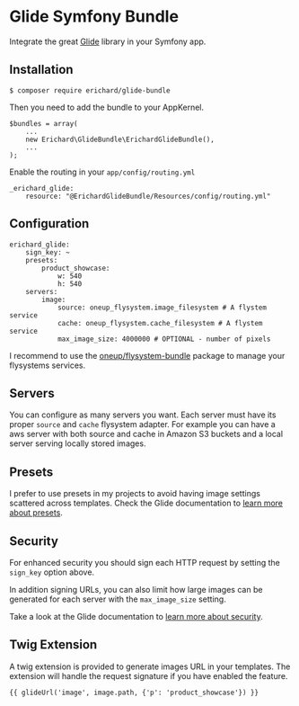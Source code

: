 Glide Symfony Bundle
====================

Integrate the great [Glide](http://glide.thephpleague.com/) library in your Symfony app.

Installation
------------

```
$ composer require erichard/glide-bundle
```

Then you need to add the bundle to your AppKernel.

```
$bundles = array(
    ...
    new Erichard\GlideBundle\ErichardGlideBundle(),
    ...
);
```

Enable the routing in your `app/config/routing.yml`

```
_erichard_glide:
    resource: "@ErichardGlideBundle/Resources/config/routing.yml"
```

Configuration
-------------

```
erichard_glide:
    sign_key: ~
    presets:
        product_showcase:
            w: 540
            h: 540
    servers:
        image:
            source: oneup_flysystem.image_filesystem # A flystem service
            cache: oneup_flysystem.cache_filesystem # A flystem service
            max_image_size: 4000000 # OPTIONAL - number of pixels

```

I recommend to use the [oneup/flysystem-bundle](https://github.com/1up-lab/OneupFlysystemBundle) package to manage your flysystems services.

Servers
-------

You can configure as many servers you want. Each server must have its proper `source` and `cache` flysystem adapter. For example you can have a aws server with both source and cache in Amazon S3 buckets and a local server serving locally stored images.

Presets
-------

I prefer to use presets in my projects to avoid having image settings scattered across templates. Check the Glide documentation to [learn more about presets](http://glide.thephpleague.com/1.0/config/defaults-and-presets/).

Security
--------

For enhanced security you should sign each HTTP request by setting the `sign_key` option above.

In addition signing URLs, you can also limit how large images can be generated for each server with the `max_image_size` setting.

Take a look at the Glide documentation to [learn more about security](http://glide.thephpleague.com/1.0/config/security/).

Twig Extension
--------------

A twig extension is provided to generate images URL in your templates. The extension will handle the request signature if you have enabled the feature.

```
{{ glideUrl('image', image.path, {'p': 'product_showcase'}) }}
```
